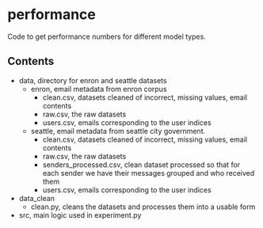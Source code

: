 # performance

Code to get performance numbers for different model types.

## Contents
- data, directory for enron and seattle datasets
    - enron, email metadata from enron corpus
        - clean.csv, datasets cleaned of incorrect, missing values, email
          contents
        - raw.csv, the raw datasets
        - users.csv, emails corresponding to the user indices
    - seattle, email metadata from seattle city government.
        - clean.csv, datasets cleaned of incorrect, missing values, email
          contents
        - raw.csv, the raw datasets
        - senders_processed.csv, clean dataset processed so that for each
          sender we have their messages grouped and who received them
        - users.csv, emails corresponding to the user indices
- data_clean
    - clean.py, cleans the datasets and processes them into a usable form
- src, main logic used in experiment.py
